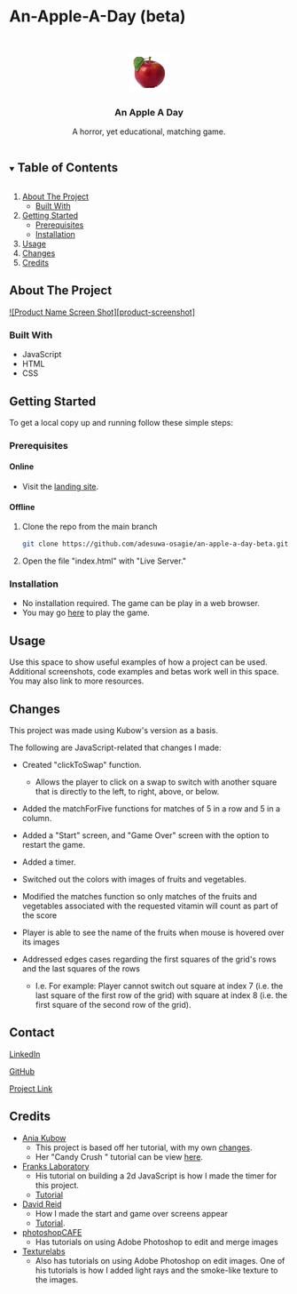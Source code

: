 # An-Apple-A-Day (beta)

<!-- PROJECT LOGO -->
<br />
<p align="center">
  <a href="https://github.com/adesuwa-osagie/an-apple-a-day-beta">
    <img src="images/apple.png" alt="Logo" width="70" height="70">
  </a>

  <h3 align="center">An Apple A Day</h3>

  <p align="center">
    A horror, yet educational, matching game.
  </p>
</p>

<!-- TABLE OF CONTENTS -->
<details open="open">
  <summary><h2 style="display: inline-block">Table of Contents</h2></summary>
  <ol>
    <li>
      <a href="#about-the-project">About The Project</a>
      <ul>
        <li><a href="#built-with">Built With</a></li>
      </ul>
    </li>
    <li>
      <a href="#getting-started">Getting Started</a>
      <ul>
        <li><a href="#prerequisites">Prerequisites</a></li>
        <li><a href="#installation">Installation</a></li>
      </ul>
    </li>
    <li><a href="#usage">Usage</a></li>
    <li><a href="#changes">Changes<a></li>
    <li><a href="#credits">Credits</a></li>
  </ol>
</details>


<!-- ABOUT THE PROJECT -->
## About The Project

[![Product Name Screen Shot][product-screenshot]](https://example.com)


### Built With

* JavaScript
* HTML
* CSS



<!-- GETTING STARTED -->
## Getting Started

To get a local copy up and running follow these simple steps:

### Prerequisites

#### Online
* Visit the <a href="">landing site</a>.

#### Offline
1. Clone the repo from the main branch
   ```sh
   git clone https://github.com/adesuwa-osagie/an-apple-a-day-beta.git
   ```
2. Open the file "index.html" with "Live Server."

### Installation

* No installation required. The game can be play in a web browser.
* You may go <a href="">here</a> to play the game.

<!-- USAGE EXAMPLES -->
## Usage

Use this space to show useful examples of how a project can be used. Additional screenshots, code examples and betas work well in this space. You may also link to more resources.

<!-- CHANGES FROM KUBOW'S VERSION -->

## Changes
This project was made using Kubow's version as a basis. 

The following are JavaScript-related that changes I made:

* Created "clickToSwap" function.
  * Allows the player to click on a swap to switch with another square that is directly to the left, to right, above, or below.

* Added the matchForFive functions for matches of 5 in a row and 5 in a column.

* Added a "Start" screen, and "Game Over" screen with the option to restart the game.
* Added a timer.
* Switched out the colors with images of fruits and vegetables.
* Modified the matches function so only matches of the fruits and vegetables associated with the requested vitamin will count as part of the score
* Player is able to see the name of the fruits when mouse is hovered over its images
* Addressed edges cases regarding the first squares of the grid's rows and the last squares of the rows
    * I.e. For example: Player cannot switch out square at index 7 (i.e. the last square of the first row of the grid) with square at index 8 (i.e. the first square of the second row  of the grid).





<!-- CONTACT -->
## Contact 

[LinkedIn](https://www.linkedin.com/in/adesuwa-osagie/)

[GitHub](https://github.com/adesuwa-osagie")

[Project Link](https://github.com/adesuwa-osagie/an-apple-a-day-beta)



<!-- ACKNOWLEDGEMENTS -->
## Credits

* [Ania Kubow](https://www.youtube.com/c/AniaKub%C3%B3w)
  * This project is based off her tutorial, with my own <a href="#changes">changes</a>. 
  * Her "Candy Crush " tutorial can be view <a href="https://www.youtube.com/watch?v=XD5sZWxwJUk&t=1444s">here</a>.
* [Franks Laboratory](https://www.youtube.com/c/Frankslaboratory)
    * His tutorial on building a 2d JavaScript is how I made the timer for this project.
    * <a href="https://www.youtube.com/watch?v=RTb8icFiSfk">Tutorial</a>
* [David Reid](https://www.youtube.com/channel/UC0CPpbZ088BWsVM2rhpicfQ)
    * How I made the start and game over screens appear
    * <a href="https://www.youtube.com/watch?v=8_zUEh7Vqhs">Tutorial</a>.
* [photoshopCAFE](https://www.youtube.com/channel/UCc0_OX4mqSoRecj3IgJTLtg)
    * Has tutorials on using Adobe Photoshop to edit and merge images
* [Texturelabs](https://www.youtube.com/channel/UCBxd0ZwoptXc676LSaxCP5Q)
    * Also has tutorials on using Adobe Photoshop on edit images. One of his tutorials is how I added light rays and the smoke-like texture to the images.
